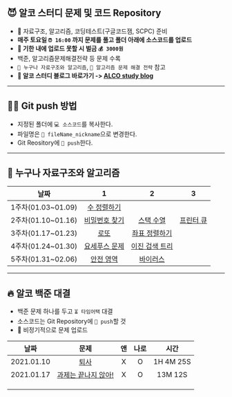 ## 😈 알코 스터디 문제 및 코드 Repository

* 📃 자료구조, 알고리즘, 코딩테스트(구글코드잼, SCPC) 준비
* <b>매주 토요일 `⏰ 16:00` 까지 문제를 풀고 폴더 아래에 소스코드를 업로드</b>
* <b>🚨 기한 내에 업로드 못할 시 벌금 `💰 3000원`</b>
* 백준, 알고리즘문제해결전략 등 문제 수록
* `📕 누구나 자료구조와 알고리즘`, `📗 알고리즘 문제 해결 전략` 참고
* <b>📢 알코 스터디 블로그 바로가기 -> [ALCO study blog]()</b>

------


## 🙋‍♀ **Git push 방법**

* 지정된 폴더에 `💻 소스코드`를 복사한다.
* 파일명은 `📁 fileName_nickname`으로 변경한다.
* Git Reository에 `📎 push`한다.

------



## **📅 누구나 자료구조와 알고리즘**

| 날짜 |1|2|3|
|:-:|:-:|:-:|:-:|
|1주차(01.03~01.09)|[수 정렬하기](https://www.acmicpc.net/problem/2750)|||
|2주차(01.10~01.16)| [비밀번호 찾기](https://www.acmicpc.net/problem/17219) |   [스택 수열](https://www.acmicpc.net/problem/1874)    | [프린터 큐](https://www.acmicpc.net/problem/1966) |
|3주차(01.17~01.23)|      [로또](https://www.acmicpc.net/problem/6603)      | [좌표 정렬하기](https://www.acmicpc.net/problem/11650) ||
|4주차(01.24~01.30)| [요세푸스 문제](https://www.acmicpc.net/problem/1158)  | [이진 검색 트리](https://www.acmicpc.net/problem/5639) ||
|5주차(01.31~02.06)|   [안전 영역](https://www.acmicpc.net/problem/2468)    |    [바이러스](https://www.acmicpc.net/problem/2606)    |                                                   |

------



## 🔥 알코 백준 대결

* 백준 문제 하나를 두고 `⏳ 타임어택` 대결
* 소스코드는 Git Repository에 `📎 push`할 것
* 📣 비정기적으로 문제 업로드

|    날짜    |                     문제                                     |  앤  | 나로 |    시간    |
| :--------: | :----------------------------------------------------------: | :--: | :--: | :--------: |
| 2021.01.10 | [퇴사](https://www.acmicpc.net/problem/14501)                |   X  |   O  | 1H 4M 25S  |
| 2021.01.17 | [과제는 끝나지 않아!](https://www.acmicpc.net/problem/17952) |   X  |   O  | 13M 12S    |
|            |                                                              |      |      |            |
|            |                                                              |      |      |            |
|            |                                                              |      |      |            |
